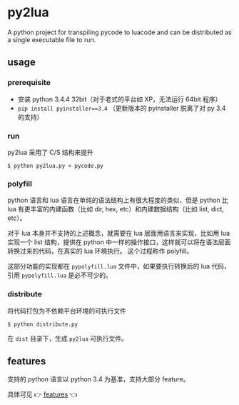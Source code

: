 # py2lua

A python project for transpiling pycode to luacode and can be distributed as a single executable file to run.

## usage

### prerequisite

- 安装 python 3.4.4 32bit（对于老式的平台如 XP，无法运行 64bit 程序）
- `pip install pyinstaller==3.4` （更新版本的 pyinstaller 脱离了对 py 3.4 的支持）

### run

py2lua 采用了 C/S 结构来提升

```
$ python py2lua.py < pycode.py
```

### polyfill

python 语言和 lua 语言在单纯的语法结构上有很大程度的类似，但是 python 比 lua 有更丰富的内建函数（比如 dir, hex, etc）和内建数据结构（比如 list, dict, etc）。

对于 lua 本身并不支持的上述概念，就需要在 lua 层面用语言来实现，比如用 lua 实现一个 list 结构，提供在 python 中一样的操作接口，这样就可以将在语法层面转换过来的代码，在真实的 lua 环境执行。
这个过程称作 polyfill。

这部分功能的实现都在 `pypolyfill.lua` 文件中，如果要执行转换后的 lua 代码，引用 `pypolyfill.lua` 是必不可少的。

### distribute

将代码打包为不依赖平台环境的可执行文件

```
$ python distribute.py
```

在 `dist` 目录下，生成 `py2lua` 可执行文件。


## features

支持的 python 语言以 python 3.4 为基准，支持大部分 feature。

具体可见 :point_right: [features](./doc/features.md) :point_left:



